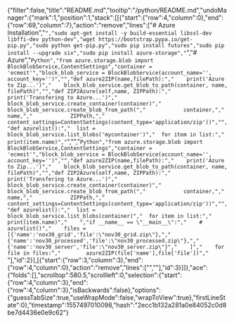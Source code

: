 {"filter":false,"title":"README.md","tooltip":"/python/README.md","undoManager":{"mark":1,"position":1,"stack":[[{"start":{"row":4,"column":0},"end":{"row":69,"column":7},"action":"remove","lines":["# Azure Installation","```","sudo apt-get install -y build-essential libssl-dev libffi-dev python-dev","wget https://bootstrap.pypa.io/get-pip.py","sudo python get-pip.py","sudo pip install futures","sudo pip install --upgrade six","sudo pip install azure-storage","```","# Azure","```Python","from azure.storage.blob import BlockBlobService,ContentSettings","container = 'ecmeit'","block_blob_service = BlockBlobService(account_name='', account_key='')","","def azure2ZIP(name,filePath):","    print('Azure to Zip...')","    block_blob_service.get_blob_to_path(container, name, filePath)","","def ZIP2Azure(self,name, ZIPPath):","        print('Transfering to Azure...')","        block_blob_service.create_container(container)","        block_blob_service.create_blob_from_path(","            container,","            name,","            ZIPPath,","            content_settings=ContentSettings(content_type='application/zip'))","","def azurelist():","  list = block_blob_service.list_blobs('mycontainer')","  for item in list:","    print(item.name)","```","","```Python","from azure.storage.blob import BlockBlobService,ContentSettings","container = 'ecmeit'","block_blob_service = BlockBlobService(account_name='', account_key='')","","def azure2ZIP(name,filePath):","    print('Azure to Zip...')","    block_blob_service.get_blob_to_path(container, name, filePath)","","def ZIP2Azure(self,name, ZIPPath):","        print('Transfering to Azure...')","        block_blob_service.create_container(container)","        block_blob_service.create_blob_from_path(","            container,","            name,","            ZIPPath,","            content_settings=ContentSettings(content_type='application/zip'))","","def azurelist():","  list = block_blob_service.list_blobs(container)","  for item in list:","    print(item.name)","    ","if __name__ == \"__main__\":","    # azurelist()","    files = [{'name':'nov30_grid','file':\"nov30_grid.zip\"},","            {'name':'nov30_processed','file':\"nov30_processed.zip\"},","            {'name':'nov30_server','file':\"nov30_server.zip\"}","    ]","    for file in files:","        azure2ZIP(file['name'],file['file'])","```    "],"id":2}],[{"start":{"row":3,"column":3},"end":{"row":4,"column":0},"action":"remove","lines":["",""],"id":3}]]},"ace":{"folds":[],"scrolltop":580.5,"scrollleft":0,"selection":{"start":{"row":4,"column":3},"end":{"row":4,"column":3},"isBackwards":false},"options":{"guessTabSize":true,"useWrapMode":false,"wrapToView":true},"firstLineState":0},"timestamp":1557497010098,"hash":"2ecc1b132a281a0e84052c0d8be7d4436e0e9c62"}